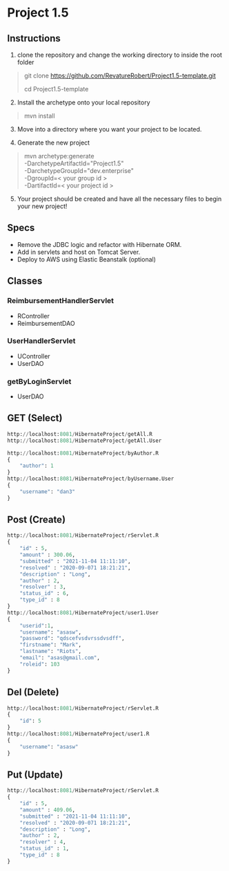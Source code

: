 # Project 1.5

## Instructions

1. clone the repository and change the working directory to inside the root folder
> git clone https://github.com/RevatureRobert/Project1.5-template.git
>
> cd Project1.5-template

2. Install the archetype onto your local repository
> mvn install

3. Move into a directory where you want your project to be located.

4. Generate the new project
> mvn archetype:generate \
> -DarchetypeArtifactId="Project1.5" \
> -DarchetypeGroupId="dev.enterprise" \
> -DgroupId=< your group id > \
> -DartifactId=< your project id >

5. Your project should be created and have all the necessary files to begin your new project!

## Specs
- Remove the JDBC logic and refactor with Hibernate ORM.
- Add in servlets and host on Tomcat Server.
- Deploy to AWS using Elastic Beanstalk (optional)



## Classes

### ReimbursementHandlerServlet
* RController
* ReimbursementDAO
### UserHandlerServlet
* UController
* UserDAO
### getByLoginServlet
* UserDAO




## GET (Select)
```python
http://localhost:8081/HibernateProject/getAll.R 
http://localhost:8081/HibernateProject/getAll.User

http://localhost:8081/HibernateProject/byAuthor.R
{
    "author": 1
}
http://localhost:8081/HibernateProject/byUsername.User
{
    "username": "dan3"
}
```
## Post (Create)
```python
http://localhost:8081/HibernateProject/rServlet.R
{
    "id" : 5,
    "amount" : 300.06,
    "submitted" : "2021-11-04 11:11:10",
    "resolved" : "2020-09-071 18:21:21",
    "description" : "Long",
    "author" : 2,
    "resolver" : 3,
    "status_id" : 6,
    "type_id" : 8
}
http://localhost:8081/HibernateProject/user1.User
{
    "userid":1,
    "username": "asasw",
    "password": "qdscefvsdvrssdvsdff",
    "firstname": "Mark",
    "lastname": "Riots",
    "email": "asas@gmail.com",
    "roleid": 103
}
```
## Del (Delete)
```python
http://localhost:8081/HibernateProject/rServlet.R
{
    "id": 5
}
http://localhost:8081/HibernateProject/user1.R
{
    "username": "asasw"
}
```
## Put (Update)
```python
http://localhost:8081/HibernateProject/rServlet.R
{
    "id" : 5,
    "amount" : 409.06,
    "submitted" : "2021-11-04 11:11:10",
    "resolved" : "2020-09-071 18:21:21",
    "description" : "Long",
    "author" : 2,
    "resolver" : 4,
    "status_id" : 1,
    "type_id" : 8
}
```